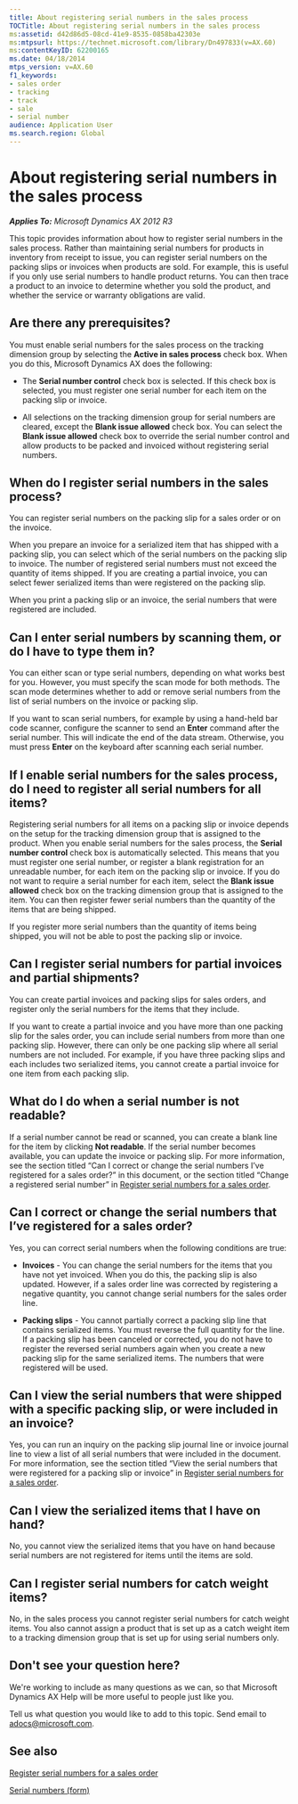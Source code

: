 ```yaml
---
title: About registering serial numbers in the sales process
TOCTitle: About registering serial numbers in the sales process
ms:assetid: d42d86d5-08cd-41e9-8535-0858ba42303e
ms:mtpsurl: https://technet.microsoft.com/library/Dn497833(v=AX.60)
ms:contentKeyID: 62200165
ms.date: 04/18/2014
mtps_version: v=AX.60
f1_keywords:
- sales order
- tracking
- track
- sale
- serial number
audience: Application User
ms.search.region: Global
---
```


# About registering serial numbers in the sales process 


_**Applies To:** Microsoft Dynamics AX 2012 R3_

This topic provides information about how to register serial numbers in the sales process. Rather than maintaining serial numbers for products in inventory from receipt to issue, you can register serial numbers on the packing slips or invoices when products are sold. For example, this is useful if you only use serial numbers to handle product returns. You can then trace a product to an invoice to determine whether you sold the product, and whether the service or warranty obligations are valid.

## Are there any prerequisites?

You must enable serial numbers for the sales process on the tracking dimension group by selecting the **Active in sales process** check box. When you do this, Microsoft Dynamics AX does the following:

  - The **Serial number control** check box is selected. If this check box is selected, you must register one serial number for each item on the packing slip or invoice.

  - All selections on the tracking dimension group for serial numbers are cleared, except the **Blank issue allowed** check box. You can select the **Blank issue allowed** check box to override the serial number control and allow products to be packed and invoiced without registering serial numbers.

## When do I register serial numbers in the sales process?

You can register serial numbers on the packing slip for a sales order or on the invoice.

When you prepare an invoice for a serialized item that has shipped with a packing slip, you can select which of the serial numbers on the packing slip to invoice. The number of registered serial numbers must not exceed the quantity of items shipped. If you are creating a partial invoice, you can select fewer serialized items than were registered on the packing slip.

When you print a packing slip or an invoice, the serial numbers that were registered are included.

## Can I enter serial numbers by scanning them, or do I have to type them in?

You can either scan or type serial numbers, depending on what works best for you. However, you must specify the scan mode for both methods. The scan mode determines whether to add or remove serial numbers from the list of serial numbers on the invoice or packing slip.

If you want to scan serial numbers, for example by using a hand-held bar code scanner, configure the scanner to send an **Enter** command after the serial number. This will indicate the end of the data stream. Otherwise, you must press **Enter** on the keyboard after scanning each serial number.

## If I enable serial numbers for the sales process, do I need to register all serial numbers for all items?

Registering serial numbers for all items on a packing slip or invoice depends on the setup for the tracking dimension group that is assigned to the product. When you enable serial numbers for the sales process, the **Serial number control** check box is automatically selected. This means that you must register one serial number, or register a blank registration for an unreadable number, for each item on the packing slip or invoice. If you do not want to require a serial number for each item, select the **Blank issue allowed** check box on the tracking dimension group that is assigned to the item. You can then register fewer serial numbers than the quantity of the items that are being shipped.

If you register more serial numbers than the quantity of items being shipped, you will not be able to post the packing slip or invoice.

## Can I register serial numbers for partial invoices and partial shipments?

You can create partial invoices and packing slips for sales orders, and register only the serial numbers for the items that they include.

If you want to create a partial invoice and you have more than one packing slip for the sales order, you can include serial numbers from more than one packing slip. However, there can only be one packing slip where all serial numbers are not included. For example, if you have three packing slips and each includes two serialized items, you cannot create a partial invoice for one item from each packing slip.

## What do I do when a serial number is not readable?

If a serial number cannot be read or scanned, you can create a blank line for the item by clicking **Not readable**. If the serial number becomes available, you can update the invoice or packing slip. For more information, see the section titled “Can I correct or change the serial numbers I’ve registered for a sales order?” in this document, or the section titled “Change a registered serial number” in [Register serial numbers for a sales order](register-serial-numbers-for-a-sales-order.md).

## Can I correct or change the serial numbers that I’ve registered for a sales order?

Yes, you can correct serial numbers when the following conditions are true:

  - **Invoices** - You can change the serial numbers for the items that you have not yet invoiced. When you do this, the packing slip is also updated. However, if a sales order line was corrected by registering a negative quantity, you cannot change serial numbers for the sales order line.

  - **Packing slips** - You cannot partially correct a packing slip line that contains serialized items. You must reverse the full quantity for the line. If a packing slip has been canceled or corrected, you do not have to register the reversed serial numbers again when you create a new packing slip for the same serialized items. The numbers that were registered will be used.

## Can I view the serial numbers that were shipped with a specific packing slip, or were included in an invoice?

Yes, you can run an inquiry on the packing slip journal line or invoice journal line to view a list of all serial numbers that were included in the document. For more information, see the section titled “View the serial numbers that were registered for a packing slip or invoice” in [Register serial numbers for a sales order](register-serial-numbers-for-a-sales-order.md).

## Can I view the serialized items that I have on hand?

No, you cannot view the serialized items that you have on hand because serial numbers are not registered for items until the items are sold.

## Can I register serial numbers for catch weight items?

No, in the sales process you cannot register serial numbers for catch weight items. You also cannot assign a product that is set up as a catch weight item to a tracking dimension group that is set up for using serial numbers only.

## Don't see your question here?

We're working to include as many questions as we can, so that Microsoft Dynamics AX Help will be more useful to people just like you.

Tell us what question you would like to add to this topic. Send email to <adocs@microsoft.com>.

## See also

[Register serial numbers for a sales order](register-serial-numbers-for-a-sales-order.md)

[Serial numbers (form)](https://technet.microsoft.com/library/aa552300\(v=ax.60\))

  


